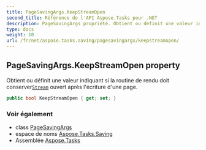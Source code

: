 ```yaml
---
title: PageSavingArgs.KeepStreamOpen
second_title: Référence de l'API Aspose.Tasks pour .NET
description: PageSavingArgs propriété. Obtient ou définit une valeur indiquant si la routine de rendu doit conserverStream ouvert après lécriture dune page.
type: docs
weight: 10
url: /fr/net/aspose.tasks.saving/pagesavingargs/keepstreamopen/
---
```

## PageSavingArgs.KeepStreamOpen property

Obtient ou définit une valeur indiquant si la routine de rendu doit conserver[`Stream`](../stream/) ouvert après l'écriture d'une page.

```csharp
public bool KeepStreamOpen { get; set; }
```

### Voir également

* class [PageSavingArgs](../)
* espace de noms [Aspose.Tasks.Saving](../../pagesavingargs/)
* Assemblée [Aspose.Tasks](../../../)


